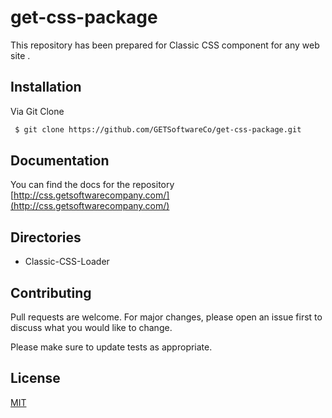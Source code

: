 # get-css-package

This repository has been prepared for Classic CSS component for any web site .
## Installation

Via Git Clone

```bash
 $ git clone https://github.com/GETSoftwareCo/get-css-package.git
 ```
 
## Documentation


You can find the docs for the repository [http://css.getsoftwarecompany.com/](http://css.getsoftwarecompany.com/)
 
## Directories
* Classic-CSS-Loader


## Contributing
Pull requests are welcome. For major changes, please open an issue first to discuss what you would like to change.

Please make sure to update tests as appropriate.

## License
[MIT](https://choosealicense.com/licenses/mit/)